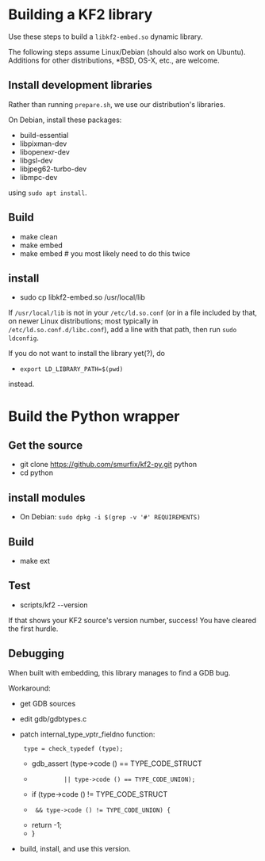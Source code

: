 # Building a KF2 library

Use these steps to build a `libkf2-embed.so` dynamic library.

The following steps assume Linux/Debian (should also work on Ubuntu).
Additions for other distributions, \*BSD, OS-X, etc., are welcome.


## Install development libraries

Rather than running `prepare.sh`, we use our distribution's libraries.

On Debian, install these packages:

- build-essential
- libpixman-dev
- libopenexr-dev
- libgsl-dev
- libjpeg62-turbo-dev
- libmpc-dev

using `sudo apt install`.

## Build

- make clean
- make embed
- make embed  # you most likely need to do this twice

## install

- sudo cp libkf2-embed.so /usr/local/lib

If `/usr/local/lib` is not in your `/etc/ld.so.conf` (or in a file included
by that, on newer Linux distributions; most typically in `/etc/ld.so.conf.d/libc.conf`),
add a line with that path, then run `sudo ldconfig`.

If you do not want to install the library yet(?), do

- `export LD_LIBRARY_PATH=$(pwd)`

instead.

# Build the Python wrapper

## Get the source

- git clone https://github.com/smurfix/kf2-py.git python
- cd python

## install modules

- On Debian: `sudo dpkg -i $(grep -v '#' REQUIREMENTS)`

## Build

- make ext

## Test

- scripts/kf2 --version

If that shows your KF2 source's version number, success! You have cleared
the first hurdle.

## Debugging

When built with embedding, this library manages to find a GDB bug.

Workaround:

- get GDB sources
- edit gdb/gdbtypes.c
- patch internal_type_vptr_fieldno function:

	   type = check_typedef (type);
    -   gdb_assert (type->code () == TYPE_CODE_STRUCT
    -              || type->code () == TYPE_CODE_UNION);

	+  if (type->code () != TYPE_CODE_STRUCT
	+      && type->code () != TYPE_CODE_UNION) {
	+    return -1;
	+  }

- build, install, and use this version.

